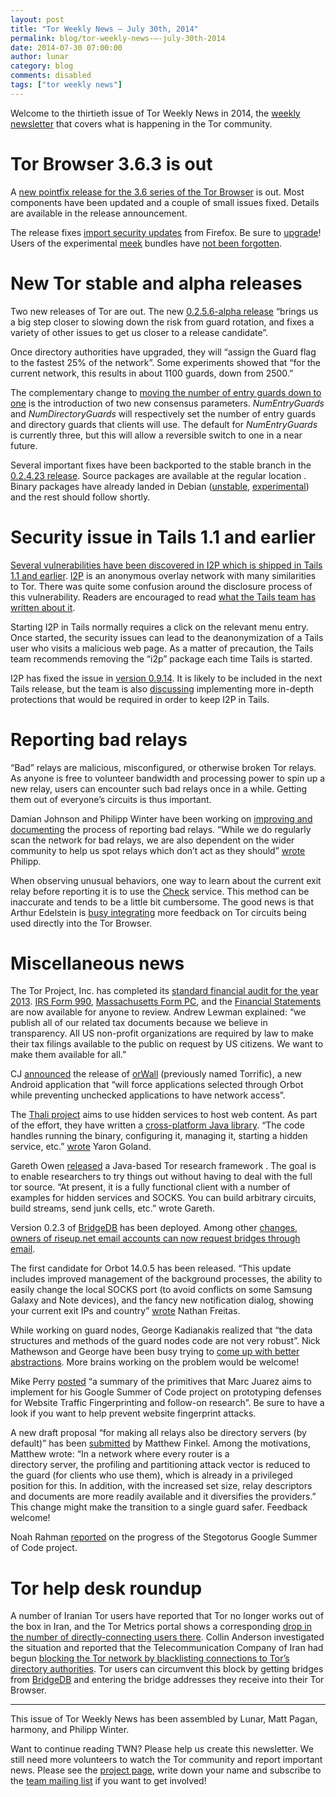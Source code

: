 ```yaml
---
layout: post
title: "Tor Weekly News — July 30th, 2014"
permalink: blog/tor-weekly-news-—-july-30th-2014
date: 2014-07-30 07:00:00
author: lunar
category: blog
comments: disabled
tags: ["tor weekly news"]
---
```


Welcome to the thirtieth issue of Tor Weekly News in 2014, the [weekly newsletter](https://lists.torproject.org/cgi-bin/mailman/listinfo/tor-news) that covers what is happening in the Tor community.

Tor Browser 3.6.3 is out
========================

A [new pointfix release for the 3.6 series of the Tor Browser](https://blog.torproject.org/blog/tor-browser-363-released) is out. Most components have been updated and a couple of small issues fixed. Details are available in the release announcement.

The release fixes [import security updates](https://www.mozilla.org/security/known-vulnerabilities/firefoxESR.html#firefox24.7) from Firefox. Be sure to [upgrade](https://www.torproject.org/download/download-easy.html)! Users of the experimental [meek](https://trac.torproject.org/projects/tor/wiki/doc/meek) bundles have [not been forgotten](https://people.torproject.org/~dcf/pt-bundle/3.6.3-meek-1/).

New Tor stable and alpha releases
=================================

Two new releases of Tor are out. The new [0.2.5.6-alpha release](https://lists.torproject.org/pipermail/tor-talk/2014-July/034180.html) “brings us a big step closer to slowing down the risk from guard rotation, and fixes a variety of other issues to get us closer to a release candidate”.

Once directory authorities have upgraded, they will “assign the Guard flag to the fastest 25% of the network”. Some experiments showed that “for the current network, this results in about 1100 guards, down from 2500.”

The complementary change to [moving the number of entry guards down to one](https://gitweb.torproject.org/torspec.git/blob_plain/HEAD:/proposals/236-single-guard-node.txt) is the introduction of two new consensus parameters. *NumEntryGuards* and *NumDirectoryGuards* will respectively set the number of entry guards and directory guards that clients will use. The default for *NumEntryGuards* is currently three, but this will allow a reversible switch to one in a near future.

Several important fixes have been backported to the stable branch in the [0.2.4.23 release](https://lists.torproject.org/pipermail/tor-announce/2014-July/000093.html). Source packages are available at the regular location [](https://www.torproject.org/dist/). Binary packages have already landed in Debian ([unstable](https://tracker.debian.org/news/560607), [experimental](https://tracker.debian.org/news/560611)) and the rest should follow shortly.

Security issue in Tails 1.1 and earlier
=======================================

[Several vulnerabilities have been discovered in I2P which is shipped in Tails 1.1 and earlier](https://tails.boum.org/security/Security_hole_in_I2P_0.9.13/). [I2P](https://geti2p.net/) is an anonymous overlay network with many similarities to Tor. There was quite some confusion around the disclosure process of this vulnerability. Readers are encouraged to read [what the Tails team has written about it](https://tails.boum.org/news/On_0days_exploits_and_disclosure/).

Starting I2P in Tails normally requires a click on the relevant menu entry. Once started, the security issues can lead to the deanonymization of a Tails user who visits a malicious web page. As a matter of precaution, the Tails team recommends removing the “i2p” package each time Tails is started.

I2P has fixed the issue in [version 0.9.14](https://geti2p.net/en/blog/post/2014/07/26/0.9.14-Release). It is likely to be included in the next Tails release, but the team is also [discussing](https://mailman.boum.org/pipermail/tails-dev/2014-July/006459.html) implementing more in-depth protections that would be required in order to keep I2P in Tails.

Reporting bad relays
====================

“Bad” relays are malicious, misconfigured, or otherwise broken Tor relays. As anyone is free to volunteer bandwidth and processing power to spin up a new relay, users can encounter such bad relays once in a while. Getting them out of everyone’s circuits is thus important.

Damian Johnson and Philipp Winter have been working on [improving and documenting](https://trac.torproject.org/projects/tor/wiki/doc/ReportingBadRelays) the process of reporting bad relays. “While we do regularly scan the network for bad relays, we are also dependent on the wider community to help us spot relays which don’t act as they should” [wrote](https://blog.torproject.org/blog/how-report-bad-relays) Philipp.

When observing unusual behaviors, one way to learn about the current exit relay before reporting it is to use the [Check](https://check.torproject.org/) service. This method can be inaccurate and tends to be a little bit cumbersome. The good news is that Arthur Edelstein is [busy integrating](https://trac.torproject.org/projects/tor/ticket/8641#comment:12) more feedback on Tor circuits being used directly into the Tor Browser.

Miscellaneous news
==================

The Tor Project, Inc. has completed its [standard financial audit for the year 2013](https://blog.torproject.org/blog/transparency-openness-and-our-2013-financials). [IRS Form 990](https://www.torproject.org/about/findoc/2013-TorProject-Form990.pdf), [Massachusetts Form PC](https://www.torproject.org/about/findoc/2013-TorProject-FormPC.pdf), and the [Financial Statements](https://www.torproject.org/about/findoc/2013-TorProject-FinancialStatements.pdf) are now available for anyone to review. Andrew Lewman explained: “we publish all of our related tax documents because we believe in transparency. All US non-profit organizations are required by law to make their tax filings available to the public on request by US citizens. We want to make them available for all.”

CJ [announced](https://lists.torproject.org/pipermail/tor-talk/2014-July/034006.html) the release of [orWall](https://orwall.org/) (previously named Torrific), a new Android application that “will force applications selected through Orbot while preventing unchecked applications to have network access”.

The [Thali project](http://www.thaliproject.org/mediawiki/index.php?title=Main_Page) aims to use hidden services to host web content. As part of the effort, they have written a [cross-platform Java library](https://github.com/thaliproject/Tor_Onion_Proxy_Library). “The code handles running the binary, configuring it, managing it, starting a hidden service, etc.” [wrote](https://lists.torproject.org/pipermail/tor-talk/2014-July/034046.html) Yaron Goland.

Gareth Owen [released](https://lists.torproject.org/pipermail/tor-dev/2014-July/007232.html) a Java-based Tor research framework [](https://github.com/drgowen/tor-research-framework). The goal is to enable researchers to try things out without having to deal with the full tor source. “At present, it is a fully functional client with a number of examples for hidden services and SOCKS. You can build arbitrary circuits, build streams, send junk cells, etc.” wrote Gareth.

Version 0.2.3 of [BridgeDB](https://bridges.torproject.org/) has been deployed. Among other [changes](https://gitweb.torproject.org/bridgedb.git/blob/2a6d5463:/CHANGELOG), [owners of riseup.net email accounts can now request bridges through email](https://bugs.torproject.org/11139#comment:15).

The first candidate for Orbot 14.0.5 has been released. “This update includes improved management of the background processes, the ability to easily change the local SOCKS port (to avoid conflicts on some Samsung Galaxy and Note devices), and the fancy new notification dialog, showing your current exit IPs and country” [wrote](https://lists.mayfirst.org/pipermail/guardian-dev/2014-July/003667.html) Nathan Freitas.

While working on guard nodes, George Kadianakis realized that “the data structures and methods of the guard nodes code are not very robust”. Nick Mathewson and George have been busy trying to [come up with better abstractions](https://bugs.torproject.org/12595). More brains working on the problem would be welcome!

Mike Perry [posted](https://lists.torproject.org/pipermail/tor-dev/2014-July/007246.html) “a summary of the primitives that Marc Juarez aims to implement for his Google Summer of Code project on prototyping defenses for Website Traffic Fingerprinting and follow-on research”. Be sure to have a look if you want to help prevent website fingerprint attacks.

A new draft proposal “for making all relays also be directory servers (by default)” has been [submitted](https://lists.torproject.org/pipermail/tor-dev/2014-July/007247.html) by Matthew Finkel. Among the motivations, Matthew wrote: “In a network where every router is a  
 directory server, the profiling and partitioning attack vector is reduced to the guard (for clients who use them), which is already in a privileged position for this. In addition, with the increased set size, relay descriptors and documents are more readily available and it diversifies the providers.” This change might make the transition to a single guard safer. Feedback welcome!

Noah Rahman [reported](https://lists.torproject.org/pipermail/tor-dev/2014-July/007248.html) on the progress of the Stegotorus Google Summer of Code project.

Tor help desk roundup
=====================

A number of Iranian Tor users have reported that Tor no longer works out of the box in Iran, and the Tor Metrics portal shows a corresponding [drop in the number of directly-connecting users there](https://metrics.torproject.org/users.html?graph=userstats-relay-country&start=2014-04-30&end=2014-07-28&country=ir&events=on#userstats-relay-country). Collin Anderson investigated the situation and reported that the Telecommunication Company of Iran had begun [blocking the Tor network by blacklisting connections to Tor’s directory authorities](https://bugs.torproject.org/12727). Tor users can circumvent this block by getting bridges from [BridgeDB](https://bridges.torproject.org/) and entering the bridge addresses they receive into their Tor Browser.

* * * * *

This issue of Tor Weekly News has been assembled by Lunar, Matt Pagan, harmony, and Philipp Winter.

Want to continue reading TWN? Please help us create this newsletter. We still need more volunteers to watch the Tor community and report important news. Please see the [project page](https://trac.torproject.org/projects/tor/wiki/TorWeeklyNews), write down your name and subscribe to the [team mailing list](https://lists.torproject.org/cgi-bin/mailman/listinfo/news-team) if you want to get involved!

